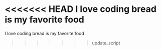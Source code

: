 
<<<<<<< HEAD
I love coding
bread is my favorite food
=======
I love coding
bread is my favorite food
>>>>>>> update_script
